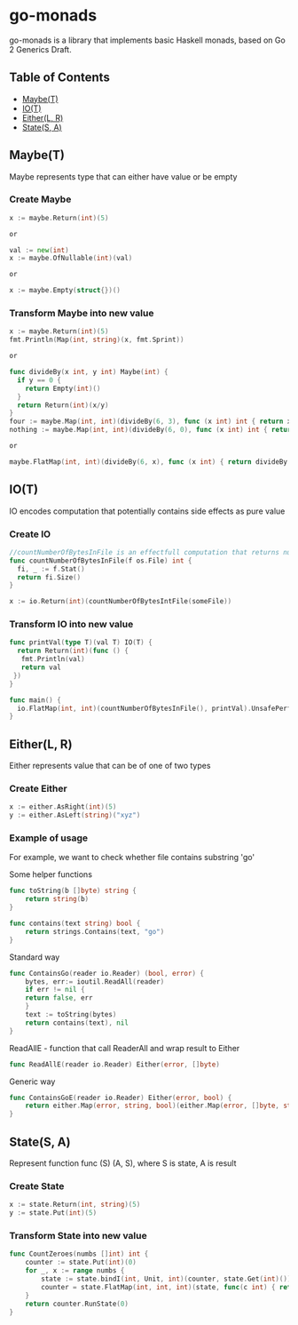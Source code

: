 # go-monads
go-monads is a library that implements basic Haskell monads, based on Go 2 Generics Draft.

## Table of Contents

* [Maybe(T)](#maybet)
* [IO(T)](#iot)
* [Either(L, R)](#eitherl-r)
* [State(S, A)]()


## Maybe(T)
Maybe represents type that can either have value or be empty
### Create Maybe
```go
x := maybe.Return(int)(5)

or

val := new(int)
x := maybe.OfNullable(int)(val)

or

x := maybe.Empty(struct{})()
```

### Transform Maybe into new value
```go
x := maybe.Return(int)(5)
fmt.Println(Map(int, string)(x, fmt.Sprint))

or

func divideBy(x int, y int) Maybe(int) {
  if y == 0 { 
    return Empty(int)() 
  }
  return Return(int)(x/y)
}
four := maybe.Map(int, int)(divideBy(6, 3), func (x int) int { return x * 2 }) //four equals Just{obj: 4}
nothing := maybe.Map(int, int)(divideBy(6, 0), func (x int) int { return x * 2 }) //nothing equals Nothing{}

or

maybe.FlatMap(int, int)(divideBy(6, x), func (x int) { return divideBy(x, y) }) //x, y are some unknown integers, might be zeros
```

## IO(T)
IO encodes computation that potentially contains side effects as pure value
### Create IO
```go
//countNumberOfBytesInFile is an effectfull computation that returns number of bytes in file
func countNumberOfBytesInFile(f os.File) int {
  fi, _ := f.Stat()
  return fi.Size()
}

x := io.Return(int)(countNumberOfBytesIntFile(someFile))
```

### Transform IO into new value
```go
func printVal(type T)(val T) IO(T) {
  return Return(int)(func () { 
   fmt.Println(val)
   return val
 }) 
}

func main() {
  io.FlatMap(int, int)(countNumberOfBytesInFile(), printVal).UnsafePerformIO() 
}
```

## Either(L, R)
Either represents value that can be of one of two types

### Create Either
```go
x := either.AsRight(int)(5)
y := either.AsLeft(string)("xyz")
```

### Example of usage
For example, we want to check whether file contains substring 'go'

Some helper functions
```go
func toString(b []byte) string {
    return string(b)
}

func contains(text string) bool {
    return strings.Contains(text, "go")
}
```

Standard way
```go
func ContainsGo(reader io.Reader) (bool, error) {
    bytes, err:= ioutil.ReadAll(reader)
    if err != nil {
    return false, err
    }
    text := toString(bytes)
    return contains(text), nil
}
```
ReadAllE - function that call ReaderAll and wrap result to Either
```go
func ReadAllE(reader io.Reader) Either(error, []byte) 
```
Generic way
```go
func ContainsGoE(reader io.Reader) Either(error, bool) {
    return either.Map(error, string, bool)(either.Map(error, []byte, string)(ReadAllE(reader), toString), contains)	
}
```

## State(S, A)
Represent function func (S) (A, S), where S is state, A is result

### Create State
```go
x := state.Return(int, string)(5)
y := state.Put(int)(5)
```

### Transform State into new value
```go
func CountZeroes(numbs []int) int {
    counter := state.Put(int)(0)
    for _, x := range numbs {
        state := state.bindI(int, Unit, int)(counter, state.Get(int)())
        counter = state.FlatMap(int, int, int)(state, func(c int) { return state.Put(int)(c + 1) })
    }
    return counter.RunState(0)
}
```